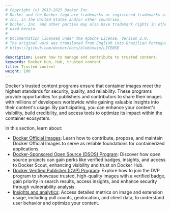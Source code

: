 ```yaml
---
# Copyright (c) 2013-2025 Docker Inc.
# Docker and the Docker logo are trademarks or registered trademarks of Docker,
# Inc. in the United States and/or other countries.
# Docker, Inc. and other parties may also have trademark rights in other terms
# used herein.
#
# Documentation licensed under the Apache License, Version 2.0.
# The original work was translated from English into Brazilian Portuguese.
# https://github.com/docker/docs/blob/main/LICENSE

description: Learn how to manage and contribute to trusted content.
keywords: Docker Hub, Hub, trusted content
title: Trusted content
weight: 100
---
```

Docker's trusted content programs ensure that container images meet the highest
standards for security, quality, and reliability. These programs provide
opportunities for publishers and contributors to share their images with
millions of developers worldwide while gaining valuable insights into their
content's usage. By participating, you can enhance your content's visibility,
build credibility, and access tools to optimize its impact within the container
ecosystem.

In this section, learn about:

- [Docker Official Images](./official-images.md): Learn how to contribute,
  propose, and maintain Docker Official Images to serve as reliable foundations
  for containerized applications.
- [Docker-Sponsored Open Source (DSOS) Program](dsos-program.md): Discover how
  open source projects can gain perks like verified badges, insights, and access
  to Docker Scout, enhancing visibility and trust on Docker Hub.
- [Docker Verified Publisher (DVP) Program](./dvp-program.md): Explore how to
  join the DVP program to showcase trusted, high-quality images with a verified
  badge, gain priority in search results, access insights, and enhance security
  through vulnerability analysis.
- [Insights and analytics](./insights-analytics.md): Access detailed metrics on
  image and extension usage, including pull counts, geolocation, and client
  data, to understand user behavior and optimize your content.
